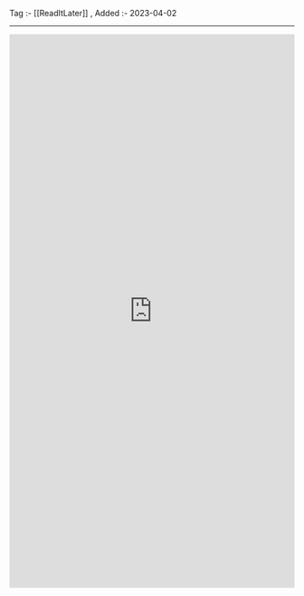 Tag :- [[ReadItLater]] , 
Added :- 2023-04-02

-----
<iframe src="https://www.linkedin.com/embed/feed/update/urn:li:ugcPost:7047209783648538625" height="978" width="504" frameborder="0" allowfullscreen="" title="Embedded post"></iframe>